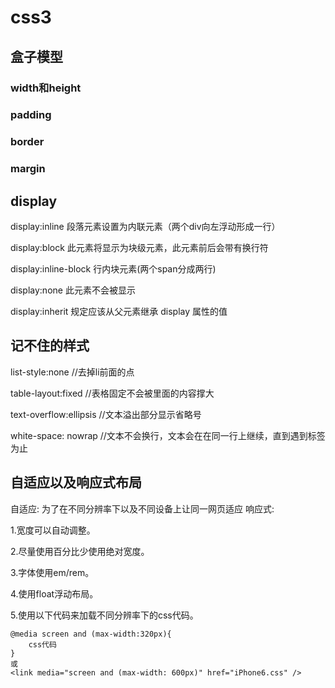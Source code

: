 # css3

## 盒子模型
   
   ### width和height

   ### padding

   ### border

   ### margin 

## display

display:inline 段落元素设置为内联元素（两个div向左浮动形成一行）

display:block 此元素将显示为块级元素，此元素前后会带有换行符

display:inline-block 行内块元素(两个span分成两行)

display:none 此元素不会被显示

display:inherit 规定应该从父元素继承 display 属性的值

## 记不住的样式

list-style:none //去掉li前面的点  

table-layout:fixed //表格固定不会被里面的内容撑大

text-overflow:ellipsis //文本溢出部分显示省略号

white-space: nowrap //文本不会换行，文本会在在同一行上继续，直到遇到标签为止

## 自适应以及响应式布局

自适应: 为了在不同分辨率下以及不同设备上让同一网页适应
响应式:

1.宽度可以自动调整。

2.尽量使用百分比少使用绝对宽度。

3.字体使用em/rem。

4.使用float浮动布局。

5.使用以下代码来加载不同分辨率下的css代码。

    @media screen and (max-width:320px){
        css代码  
    }
    或
    <link media="screen and (max-width: 600px)" href="iPhone6.css" />
